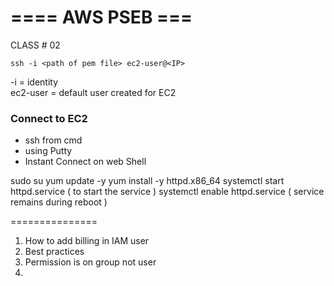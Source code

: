 # ==== AWS PSEB === 

CLASS # 02

``` ssh -i <path of pem file> ec2-user@<IP> ```

-i = identity </br>
ec2-user = default user created for EC2

### Connect to EC2
- ssh from cmd
- using Putty
- Instant Connect on web Shell

sudo su
yum update -y
yum install -y httpd.x86_64
systemctl start httpd.service ( to start the service )
systemctl enable httpd.service  ( service remains during reboot )

===============
1. How to add billing in IAM user
2. Best practices
3. Permission is on group not user
4. 
















